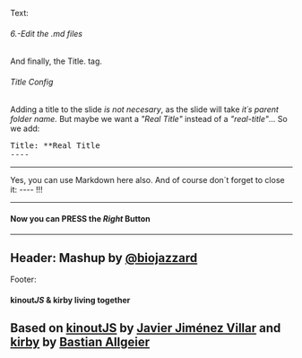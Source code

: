 
Text:
###### 6.-Edit the *.md* files
And finally, the Title. tag.
###### Title Config
Adding a title to the slide *is not necesary*,
as the slide will take *it´s parent folder name.*
But maybe we want a *"Real Title"* instead of a *"real-title"*... So we add:
<pre>Title: &#42;&#42;Real Title
&#45;&#45;&#45;&#45;</pre>
* * *
Yes, you can use Markdown here also.
And of course don´t forget to close it: *&#45;&#45;&#45;&#45;* !!!
* * *
#### Now you can PRESS the *Right* Button
----
Header:
Mashup by [@biojazzard](https://github.com/biojazzard)
----
Footer:
#### kinout*JS* & kirby living together
Based on [kinoutJS](https://github.com/soyjavi/Kinout) by [Javier Jiménez Villar](https://github.com/soyjavi) and [kirby](https://github.com/bastianallgeier/kirbycms) by [Bastian Allgeier](https://github.com/bastianallgeier)
----
